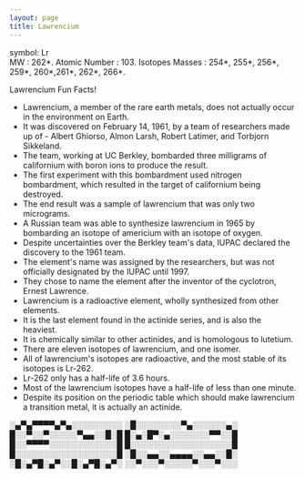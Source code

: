 ```yaml
---
layout: page
title: Lawrencium
---
```



symbol: Lr   
MW : 262*. 
Atomic Number : 103. 
Isotopes Masses : 254*, 255*, 256*, 259*, 260*,261*, 262*, 266*. 



Lawrencium Fun Facts!

- Lawrencium, a member of the rare earth metals, does not actually occur in the environment on Earth.
- It was discovered on February 14, 1961, by a team of researchers made up of - Albert Ghiorso, Almon Larsh, Robert Latimer, and Torbjorn Sikkeland.
- The team, working at UC Berkley, bombarded three milligrams of californium with boron ions to produce the result.
- The first experiment with this bombardment used nitrogen bombardment, which resulted in the target of californium being destroyed.
- The end result was a sample of lawrencium that was only two micrograms.
- A Russian team was able to synthesize lawrencium in 1965 by bombarding an isotope of americium with an isotope of oxygen.
- Despite uncertainties over the Berkley team's data, IUPAC declared the discovery to the 1961 team.
- The element's name was assigned by the researchers, but was not officially designated by the IUPAC until 1997.
- They chose to name the element after the inventor of the cyclotron, Ernest Lawrence.
- Lawrencium is a radioactive element, wholly synthesized from other elements.
- It is the last element found in the actinide series, and is also the heaviest.
- It is chemically similar to other actinides, and is homologous to lutetium.
- There are eleven isotopes of lawrencium, and one isomer.
- All of lawrencium's isotopes are radioactive, and the most stable of its isotopes is Lr-262.
- Lr-262 only has a half-life of 3.6 hours.
- Most of the lawrencium isotopes have a half-life of less than one minute.
- Despite its position on the periodic table which should make lawrencium a transition metal, it is actually an actinide.


















































░▄▀▄▀▀▀▀▄▀▄░░░░░░░░░
░█░░░░░░░░▀▄░░░░░░▄░
█░░▀░░▀░░░░░▀▄▄░░█░█
█░▄░█▀░▄░░░░░░░▀▀░░█
█░░▀▀▀▀░░░░░░░░░░░░█
█░░░░░░░░░░░░░░░░░░█
█░░░░░░░░░░░░░░░░░░█
░█░░▄▄░░▄▄▄▄░░▄▄░░█░
░█░▄▀█░▄▀░░█░▄▀█░▄▀░
░░▀░░░▀░░░░░▀░░░▀░░░
